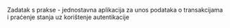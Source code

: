Zadatak s prakse - jednostavna aplikacija za unos podataka o transakcijama i praćenje stanja uz korištenje autentikacije
